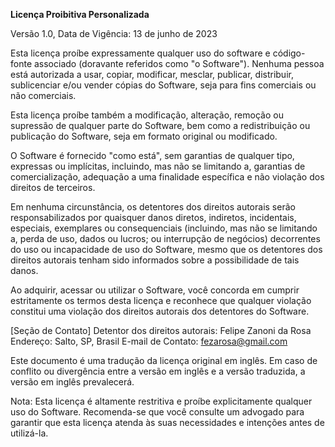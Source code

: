 **Licença Proibitiva Personalizada**

Versão 1.0, Data de Vigência: 13 de junho de 2023

Esta licença proíbe expressamente qualquer uso do software e código-fonte associado (doravante referidos como "o Software"). Nenhuma pessoa está autorizada a usar, copiar, modificar, mesclar, publicar, distribuir, sublicenciar e/ou vender cópias do Software, seja para fins comerciais ou não comerciais.

Esta licença proíbe também a modificação, alteração, remoção ou supressão de qualquer parte do Software, bem como a redistribuição ou publicação do Software, seja em formato original ou modificado.

O Software é fornecido "como está", sem garantias de qualquer tipo, expressas ou implícitas, incluindo, mas não se limitando a, garantias de comercialização, adequação a uma finalidade específica e não violação dos direitos de terceiros.

Em nenhuma circunstância, os detentores dos direitos autorais serão responsabilizados por quaisquer danos diretos, indiretos, incidentais, especiais, exemplares ou consequenciais (incluindo, mas não se limitando a, perda de uso, dados ou lucros; ou interrupção de negócios) decorrentes do uso ou incapacidade de uso do Software, mesmo que os detentores dos direitos autorais tenham sido informados sobre a possibilidade de tais danos.

Ao adquirir, acessar ou utilizar o Software, você concorda em cumprir estritamente os termos desta licença e reconhece que qualquer violação constitui uma violação dos direitos autorais dos detentores do Software.

[Seção de Contato]
Detentor dos direitos autorais: Felipe Zanoni da Rosa
Endereço: Salto, SP, Brasil
E-mail de Contato: fezarosa@gmail.com

Este documento é uma tradução da licença original em inglês. Em caso de conflito ou divergência entre a versão em inglês e a versão traduzida, a versão em inglês prevalecerá.

Nota: Esta licença é altamente restritiva e proíbe explicitamente qualquer uso do Software. Recomenda-se que você consulte um advogado para garantir que esta licença atenda às suas necessidades e intenções antes de utilizá-la.
